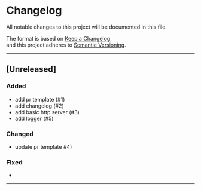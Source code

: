 # Changelog

All notable changes to this project will be documented in this file.

The format is based on [Keep a Changelog](https://keepachangelog.com/en/1.0.0/),  
and this project adheres to [Semantic Versioning](https://semver.org/).

---

## [Unreleased]

### Added
- add pr template (#1) 
- add changelog (#2) 
- add basic http server (#3) 
- add logger (#5)

### Changed
- update pr template #4) 

### Fixed
- 

---
